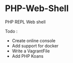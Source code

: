 PHP-Web-Shell
=============

PHP REPL Web shell

Todo :
 - Create online console
 - Add support for docker
 - Write a VagrantFile
 - Add PHP Koans
